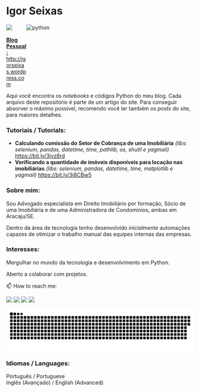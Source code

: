 # Igor Seixas
 <div>
  <a href="https://github.com/igor-seixas">
  <img height="180em" src="https://github-readme-stats.vercel.app/api?username=igor-seixas&show_icons=true&theme=white&include_all_commits=true&count_private=true"/>
    <img align="right" alt="python" height="175px" width="450px" target="_blank" src="https://media4.giphy.com/media/coxQHKASG60HrHtvkt/giphy.gif?cid=ecf05e47o02vu9a3b61lr2dpuo6bhg9era2nlfilyv8fuqpr&rid=giphy.gif&ct=g">  
    </div>
  
  
**Blog Pessoal:** http://igorseixas.wordpress.com

Aqui você encontra os *notebooks* e códigos Python do meu blog. Cada arquivo deste repositório é parte de um artigo do site. Para conseguir absorver o máximo possível, recomendo você ler também os *posts* do site, para maiores detalhes.

### Tutoriais / Tutorials:

* **Calculando comissão do Setor de Cobrança de uma Imobiliária** *(libs: selenium, pandas, datetime, time, pathlib, os, shutil e yagmail)* https://bit.ly/3ivz8rd
* **Verificando a quantidade de imóveis disponíveis para locação nas imobiliárias** *(libs: selenium, pandas, datetime, time, matplotlib e yagmail)* https://bit.ly/3j8CBw5



### Sobre mim:

  Sou Advogado especialista em Direito Imobiliário por formação, Sócio de uma Imobiliária e de uma Administradora de Condomínios, ambas em Aracaju/SE. 
  
  Dentro da área de tecnologia tenho desenvolvido *inicialmente* automações capazes de otimizar o trabalho manual das equipes internas das empresas.

  
### Interesses:
  
  Mergulhar no mundo da tecnologia e desenvolvimento em Python.
  
  Aberto a colaborar com projetos.
  
📫 How to reach me:
<div> 
  <a href="https://instagram.com/igorseixas" target="_blank"><img src="https://img.shields.io/badge/-Instagram-%23E4405F?style=for-the-badge&logo=instagram&logoColor=white" target="_blank"></a>
  <a href = "mailto:igorseixas@hotmail.com"><img src="https://img.shields.io/badge/-Hotmail-%23333?style=for-the-badge&logo=gmail&logoColor=white" target="_blank"></a>
  <a href="https://www.linkedin.com/in/igor-seixas-32971a30/" target="_blank"><img src="https://img.shields.io/badge/-LinkedIn-%230077B5?style=for-the-badge&logo=linkedin&logoColor=white" target="_blank"></a> 
    <a href="https://api.whatsapp.com/send?phone=5579999915517" target="_blank"><img src="https://img.shields.io/badge/WhatsApp-25D366?style=for-the-badge&logo=whatsapp&logoColor=white" target="_blank"></a>
  
 
  ![Snake animation](https://github.com/Hermelio/Hermelio/blob/output/github-contribution-grid-snake.svg)
 
</div>

### Idiomas / Languages:

Português / Portuguese <br>
Inglês (Avançado) / English (Advanced)
<!---
igor-seixas/igor-seixas is a ✨ special ✨ repository because its `README.md` (this file) appears on your GitHub profile.
You can click the Preview link to take a look at your changes.
--->
